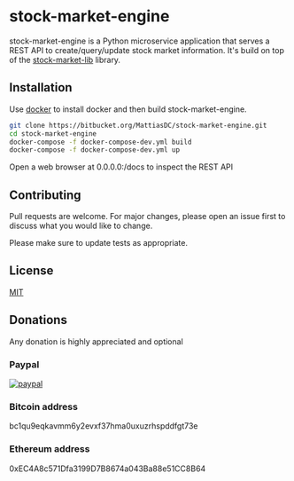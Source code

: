 # stock-market-engine

stock-market-engine is a Python microservice application that serves a REST API to create/query/update stock market information.
It's build on top of the [stock-market-lib](https://bitbucket.org/MattiasDC/stock-market-lib.git) library.

## Installation

Use [docker](https://www.docker.com/) to install docker and then build stock-market-engine.

```bash
git clone https://bitbucket.org/MattiasDC/stock-market-engine.git
cd stock-market-engine
docker-compose -f docker-compose-dev.yml build
docker-compose -f docker-compose-dev.yml up
```

Open a web browser at 0.0.0.0:/docs to inspect the REST API

## Contributing
Pull requests are welcome. For major changes, please open an issue first to discuss what you would like to change.

Please make sure to update tests as appropriate.

## License
[MIT](https://choosealicense.com/licenses/mit/)

## Donations
Any donation is highly appreciated and optional

### Paypal
[![paypal](https://www.paypalobjects.com/en_US/i/btn/btn_donateCC_LG.gif)](https://www.paypal.com/cgi-bin/webscr?cmd=_s-xclick&hosted_button_id=BCY3MB2C845WJ)

### Bitcoin address
bc1qu9eqkavmm6y2evxf37hma0uxuzrhspddfgt73e

### Ethereum address
0xEC4A8c571Dfa3199D7B8674a043Ba88e51CC8B64